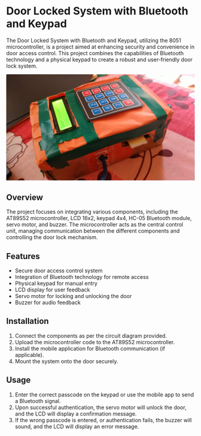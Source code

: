 # Door Locked System with Bluetooth and Keypad

The Door Locked System with Bluetooth and Keypad, utilizing the 8051 microcontroller, is a project aimed at enhancing security and convenience in door access control. This project combines the capabilities of Bluetooth technology and a physical keypad to create a robust and user-friendly door lock system.

![Door Locked System](cam_prj/image.jpg)

## Overview

The project focuses on integrating various components, including the AT89S52 microcontroller, LCD 16x2, keypad 4x4, HC-05 Bluetooth module, servo motor, and buzzer. The microcontroller acts as the central control unit, managing communication between the different components and controlling the door lock mechanism.

## Features

- Secure door access control system
- Integration of Bluetooth technology for remote access
- Physical keypad for manual entry
- LCD display for user feedback
- Servo motor for locking and unlocking the door
- Buzzer for audio feedback

## Installation

1. Connect the components as per the circuit diagram provided.
2. Upload the microcontroller code to the AT89S52 microcontroller.
3. Install the mobile application for Bluetooth communication (if applicable).
4. Mount the system onto the door securely.

## Usage

1. Enter the correct passcode on the keypad or use the mobile app to send a Bluetooth signal.
2. Upon successful authentication, the servo motor will unlock the door, and the LCD will display a confirmation message.
3. If the wrong passcode is entered, or authentication fails, the buzzer will sound, and the LCD will display an error message. 
